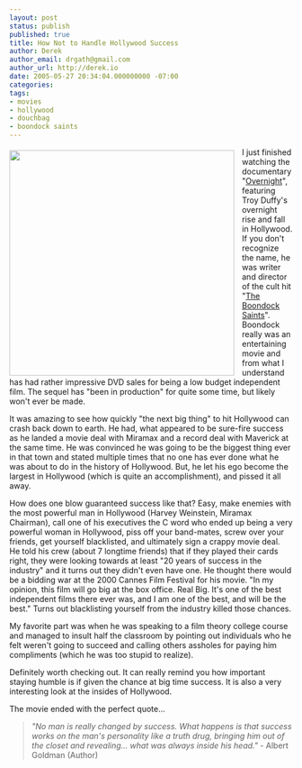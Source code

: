 ```yaml
---
layout: post
status: publish
published: true
title: How Not to Handle Hollywood Success
author: Derek
author_email: drgath@gmail.com
author_url: http://derek.io
date: 2005-05-27 20:34:04.000000000 -07:00
categories:
tags:
- movies
- hollywood
- douchbag
- boondock saints
---
```


<div style="float:left"><img src="http://i.imgur.com/KpxPS1W.jpg" height="400" style="margin-right:1em; padding-top:5px;"></div>

I just finished watching the documentary "[Overnight](http://www.imdb.com/title/tt0390336/)", featuring Troy Duffy's overnight rise and fall in Hollywood.  If you don't recognize the name, he was writer and director of the cult hit "[The Boondock Saints](http://www.imdb.com/title/tt0144117/")".  Boondock really was an entertaining movie and from what I understand has had rather impressive DVD sales for being a low budget independent film.  The sequel has "been in production" for quite some time, but likely won't ever be made.

<!--more-->

It was amazing to see how quickly "the next big thing" to hit Hollywood can crash back down to earth.  He had, what appeared to be sure-fire success as he landed a movie deal with Miramax and a record deal with Maverick at the same time.  He was convinced he was going to be the biggest thing ever in that town and stated multiple times that no one has ever done what he was about to do in the history of Hollywood.  But, he let his ego become the largest in Hollywood (which is quite an accomplishment), and pissed it all away.

How does one blow guaranteed success like that?  Easy, make enemies with the most powerful man in Hollywood (Harvey Weinstein, Miramax Chairman), call one of his executives the C word who ended up being a very powerful woman in Hollywood, piss off your band-mates, screw over your friends, get yourself blacklisted, and ultimately sign a crappy movie deal.  He told his crew (about 7 longtime friends) that if they played their cards right, they were looking towards at least "20 years of success in the industry" and it turns out they didn't even have one.  He thought there would be a bidding war at the 2000 Cannes Film Festival for his movie. "In my opinion, this film will go big at the box office. Real Big.  It's one of the best independent films there ever was, and I am one of the best, and will be the best."  Turns out blacklisting yourself from the industry killed those chances.

My favorite part was when he was speaking to a film theory college course and managed to insult half the classroom by pointing out individuals who he felt weren't going to succeed and calling others assholes for paying him compliments (which he was too stupid to realize).

Definitely worth checking out.  It can really remind you how important staying humble is if given the chance at big time success.  It is also a very interesting look at the insides of Hollywood.

The movie ended with the perfect quote...

> *"No man is really changed by success.  What happens is that success works on the man's personality like a truth drug, bringing him out of the closet and revealing... what was always inside his head."* - Albert Goldman (Author)
